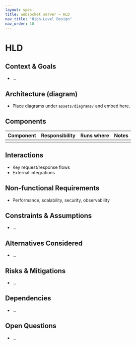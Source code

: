 ```yaml
---
layout: spec
title: websocket server — HLD
nav_title: "High-Level Design"
nav_order: 10
---
```

# HLD
## Context & Goals
- …

## Architecture (diagram)
- Place diagrams under `assets/diagrams/` and embed here.

## Components
| Component | Responsibility | Runs where | Notes |
|---|---|---|---|
|   |   |   |   |

## Interactions
- Key request/response flows
- External integrations

## Non-functional Requirements
- Performance, scalability, security, observability

## Constraints & Assumptions
- …

## Alternatives Considered
- …

## Risks & Mitigations
- …

## Dependencies
- …

## Open Questions
- …
